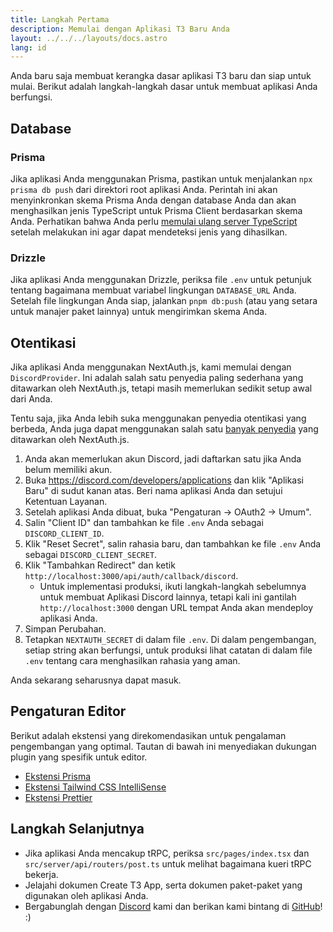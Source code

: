 ```yaml
---
title: Langkah Pertama
description: Memulai dengan Aplikasi T3 Baru Anda
layout: ../../../layouts/docs.astro
lang: id
---
```


Anda baru saja membuat kerangka dasar aplikasi T3 baru dan siap untuk mulai. Berikut adalah langkah-langkah dasar untuk membuat aplikasi Anda berfungsi.

## Database

### Prisma

Jika aplikasi Anda menggunakan Prisma, pastikan untuk menjalankan `npx prisma db push` dari direktori root aplikasi Anda. Perintah ini akan menyinkronkan skema Prisma Anda dengan database Anda dan akan menghasilkan jenis TypeScript untuk Prisma Client berdasarkan skema Anda. Perhatikan bahwa Anda perlu [memulai ulang server TypeScript](https://tinytip.co/tips/vscode-restart-ts/) setelah melakukan ini agar dapat mendeteksi jenis yang dihasilkan.

### Drizzle

Jika aplikasi Anda menggunakan Drizzle, periksa file `.env` untuk petunjuk tentang bagaimana membuat variabel lingkungan `DATABASE_URL` Anda. Setelah file lingkungan Anda siap, jalankan `pnpm db:push` (atau yang setara untuk manajer paket lainnya) untuk mengirimkan skema Anda.

## Otentikasi

Jika aplikasi Anda menggunakan NextAuth.js, kami memulai dengan `DiscordProvider`. Ini adalah salah satu penyedia paling sederhana yang ditawarkan oleh NextAuth.js, tetapi masih memerlukan sedikit setup awal dari Anda.

Tentu saja, jika Anda lebih suka menggunakan penyedia otentikasi yang berbeda, Anda juga dapat menggunakan salah satu [banyak penyedia](https://next-auth.js.org/providers/) yang ditawarkan oleh NextAuth.js.

1. Anda akan memerlukan akun Discord, jadi daftarkan satu jika Anda belum memiliki akun.
2. Buka <https://discord.com/developers/applications> dan klik "Aplikasi Baru" di sudut kanan atas. Beri nama aplikasi Anda dan setujui Ketentuan Layanan.
3. Setelah aplikasi Anda dibuat, buka "Pengaturan → OAuth2 → Umum".
4. Salin "Client ID" dan tambahkan ke file `.env` Anda sebagai `DISCORD_CLIENT_ID`.
5. Klik "Reset Secret", salin rahasia baru, dan tambahkan ke file `.env` Anda sebagai `DISCORD_CLIENT_SECRET`.
6. Klik "Tambahkan Redirect" dan ketik `http://localhost:3000/api/auth/callback/discord`.
   - Untuk implementasi produksi, ikuti langkah-langkah sebelumnya untuk membuat Aplikasi Discord lainnya, tetapi kali ini gantilah `http://localhost:3000` dengan URL tempat Anda akan mendeploy aplikasi Anda.
7. Simpan Perubahan.
8. Tetapkan `NEXTAUTH_SECRET` di dalam file `.env`. Di dalam pengembangan, setiap string akan berfungsi, untuk produksi lihat catatan di dalam file `.env` tentang cara menghasilkan rahasia yang aman.

Anda sekarang seharusnya dapat masuk.

## Pengaturan Editor

Berikut adalah ekstensi yang direkomendasikan untuk pengalaman pengembangan yang optimal. Tautan di bawah ini menyediakan dukungan plugin yang spesifik untuk editor.

- [Ekstensi Prisma](https://www.prisma.io/docs/guides/development-environment/editor-setup)
- [Ekstensi Tailwind CSS IntelliSense](https://tailwindcss.com/docs/editor-setup)
- [Ekstensi Prettier](https://prettier.io/docs/en/editors.html)

## Langkah Selanjutnya

- Jika aplikasi Anda mencakup tRPC, periksa `src/pages/index.tsx` dan `src/server/api/routers/post.ts` untuk melihat bagaimana kueri tRPC bekerja.
- Jelajahi dokumen Create T3 App, serta dokumen paket-paket yang digunakan oleh aplikasi Anda.
- Bergabunglah dengan [Discord](https://t3.gg/discord) kami dan berikan kami bintang di [GitHub](https://github.com/t3-oss/create-t3-app)! :)
